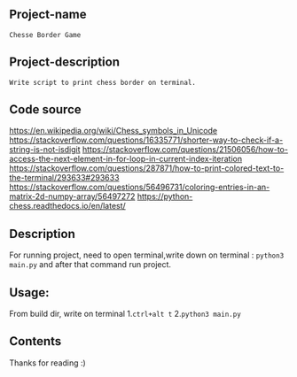 ## Project-name
	Chesse Border Game

## Project-description
	Write script to print chess border on terminal.

## Code source
https://en.wikipedia.org/wiki/Chess_symbols_in_Unicode
https://stackoverflow.com/questions/16335771/shorter-way-to-check-if-a-string-is-not-isdigit
https://stackoverflow.com/questions/21506056/how-to-access-the-next-element-in-for-loop-in-current-index-iteration
https://stackoverflow.com/questions/287871/how-to-print-colored-text-to-the-terminal/293633#293633
https://stackoverflow.com/questions/56496731/coloring-entries-in-an-matrix-2d-numpy-array/56497272
https://python-chess.readthedocs.io/en/latest/


## Description
For running project, need to open terminal,write down on terminal : `python3 main.py`  and after that command run project.

## Usage:
From build dir, write on terminal
	1.`ctrl+alt t`
	2.`python3 main.py`

## Contents
Thanks for reading :)
